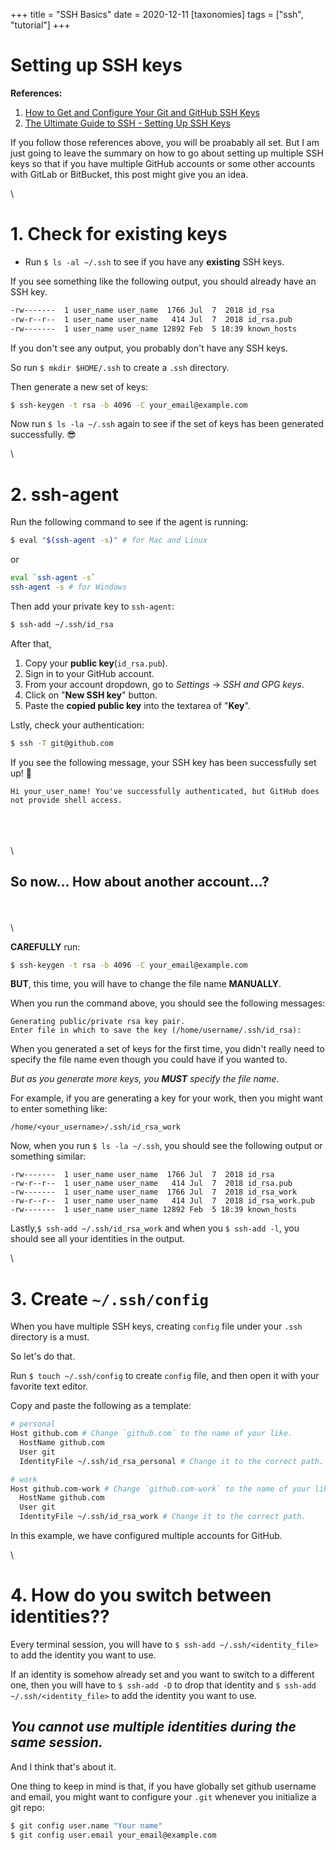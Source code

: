 +++
title = "SSH Basics"
date = 2020-12-11
[taxonomies]
tags = ["ssh", "tutorial"]
+++

# Setting up SSH keys

**References:**

1. [How to Get and Configure Your Git and GitHub SSH Keys](https://www.freecodecamp.org/news/git-ssh-how-to/)
2. [The Ultimate Guide to SSH - Setting Up SSH Keys](https://www.freecodecamp.org/news/the-ultimate-guide-to-ssh-setting-up-ssh-keys/)

If you follow those references above, you will be proabably all set. But I am just going to leave the summary on how to go about setting up multiple SSH keys so that if you have multiple GitHub accounts or some other accounts with GitLab or BitBucket, this post might give you an idea.

\

# 1. Check for existing keys

-   Run `$ ls -al ~/.ssh` to see if you have any **existing** SSH keys.

If you see something like the following output, you should already have an SSH key.

```bash
-rw-------  1 user_name user_name  1766 Jul  7  2018 id_rsa
-rw-r--r--  1 user_name user_name   414 Jul  7  2018 id_rsa.pub
-rw-------  1 user_name user_name 12892 Feb  5 18:39 known_hosts
```

If you don't see any output, you probably don't have any SSH keys.

So run `$ mkdir $HOME/.ssh` to create a `.ssh` directory.

Then generate a new set of keys:

```bash
$ ssh-keygen -t rsa -b 4096 -C your_email@example.com
```

Now run `$ ls -la ~/.ssh` again to see if the set of keys has been generated successfully. 😎

\

# 2. ssh-agent

Run the following command to see if the agent is running:

```bash
$ eval "$(ssh-agent -s)" # for Mac and Linux
```

or

```bash
eval `ssh-agent -s`
ssh-agent -s # for Windows
```

Then add your private key to `ssh-agent`:

```bash
$ ssh-add ~/.ssh/id_rsa
```

After that,

1. Copy your **public key**(`id_rsa.pub`).
2. Sign in to your GitHub account.
3. From your account dropdown, go to _Settings_ -> _SSH and GPG keys_.
4. Click on "**New SSH key**" button.
5. Paste the **copied public key** into the textarea of "**Key**".

Lstly, check your authentication:

```bash
$ ssh -T git@github.com
```

If you see the following message, your SSH key has been successfully set up! 🖖

```
Hi your_user_name! You've successfully authenticated, but GitHub does not provide shell access.
```

\
\
\
\

## So now... How about another account...?

\
\
\

**CAREFULLY** run:

```bash
$ ssh-keygen -t rsa -b 4096 -C your_email@example.com
```

**BUT**, this time, you will have to change the file name **MANUALLY**.

When you run the command above, you should see the following messages:

```
Generating public/private rsa key pair.
Enter file in which to save the key (/home/username/.ssh/id_rsa):
```

When you generated a set of keys for the first time, you didn't really need to specify the file name even though you could have if you wanted to.

_But as you generate more keys, you **MUST** specify the file name._

For example, if you are generating a key for your work, then you might want to enter something like:

```
/home/<your_username>/.ssh/id_rsa_work
```

Now, when you run `$ ls -la ~/.ssh`, you should see the following output or something similar:

```
-rw-------  1 user_name user_name  1766 Jul  7  2018 id_rsa
-rw-r--r--  1 user_name user_name   414 Jul  7  2018 id_rsa.pub
-rw-------  1 user_name user_name  1766 Jul  7  2018 id_rsa_work
-rw-r--r--  1 user_name user_name   414 Jul  7  2018 id_rsa_work.pub
-rw-------  1 user_name user_name 12892 Feb  5 18:39 known_hosts
```

Lastly,`$ ssh-add ~/.ssh/id_rsa_work` and when you `$ ssh-add -l`, you should see all your identities in the output.

\

# 3. Create `~/.ssh/config`

When you have multiple SSH keys, creating `config` file under your `.ssh` directory is a must.

So let's do that.

Run `$ touch ~/.ssh/config` to create `config` file, and then open it with your favorite text editor.

Copy and paste the following as a template:

```bash
# personal
Host github.com # Change `github.com` to the name of your like.
  HostName github.com
  User git
  IdentityFile ~/.ssh/id_rsa_personal # Change it to the correct path.

# work
Host github.com-work # Change `github.com-work` to the name of your like.
  HostName github.com
  User git
  IdentityFile ~/.ssh/id_rsa_work # Change it to the correct path.
```

In this example, we have configured multiple accounts for GitHub.

\

# 4. How do you switch between identities??

Every terminal session, you will have to `$ ssh-add ~/.ssh/<identity_file>` to add the identity you want to use.

If an identity is somehow already set and you want to switch to a different one, then you will have to `$ ssh-add -D` to drop that identity and `$ ssh-add ~/.ssh/<identity_file>` to add the identity you want to use.

## _You cannot use multiple identities during the same session._

And I think that's about it.

One thing to keep in mind is that, if you have globally set github username and email, you might want to configure your `.git` whenever you initialize a git repo:

```bash
$ git config user.name "Your name"
$ git config user.email your_email@example.com
```
